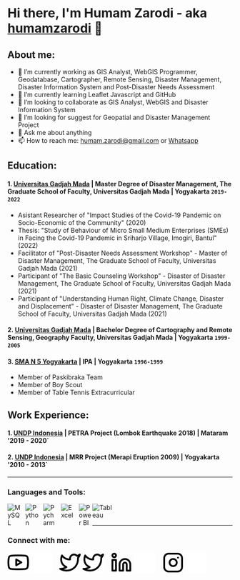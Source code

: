 # Hi there, I'm Humam Zarodi - aka [humamzarodi](https://www.instagram.com/humam.zarodi/) 👋
## About me:
- 🔭 I’m currently working as GIS Analyst, WebGIS Programmer, Geodatabase, Cartographer, Remote Sensing, Disaster Management, Disaster Information System and Post-Disaster
 Needs Assessment
- 🌱 I’m currently learning Leaflet Javascript and GitHub
- 👯 I’m looking to collaborate as GIS Analyst, WebGIS and Disaster Information System
- 🤔 I’m looking for suggest for Geopatial and Disaster Management Project
- 💬 Ask me about anything
- 📫 How to reach me: humam.zarodi@gmail.com or [Whatsapp](https://wa.me/+6281328781680)

## Education:

#### 1. [Universitas Gadjah Mada](https://www.pasca.ugm.ac.id/v3.0/id/) | Master Degree of Disaster Management, The Graduate School of Faculty, Universitas Gadjah Mada | Yogyakarta `2019-2022`
   - Asistant Researcher of "Impact Studies of the Covid-19 Pandemic on Socio-Economic of the Community" (2020)
   - Thesis: "Study of Behaviour of Micro Small Medium Enterprises (SMEs) in Facing the Covid-19 Pandemic in Sriharjo Village, Imogiri, Bantul" (2022)
   - Facilitator of "Post-Disaster Needs Assessment Workshop" - Master of Disaster Management, The Graduate School of Faculty, Universitas Gadjah Mada (2021)
   - Participant of "The Basic Counseling Workshop" - Disaster of Disaster Management, The Graduate School of Faculty, Universitas Gadjah Mada (2021)
   - Participant of "Understanding Human Right, Climate Change, Disaster and Displacement" - Disaster of Disaster Management, The Graduate School of Faculty, Universitas Gadjah Mada (2021)

#### 2. [Universitas Gadjah Mada](https://geo.ugm.ac.id/) | Bachelor Degree of Cartography and Remote Sensing, Geography Faculty, Universitas Gadjah Mada | Yogyakarta `1999-2005`

 #### 3. [SMA N 5 Yogyakarta](http://sman5yk.sch.id/) | IPA | Yogyakarta `1996-1999`
   - Member of Paskibraka Team
   - Member of Boy Scout 
   - Member of Table Tennis Extracurricular

## Work Experience:
#### 1. [UNDP Indonesia](https://www.undp.org/id/indonesia) | PETRA Project (Lombok Earthquake 2018) | Mataram '2019 - 2020`
  
#### 2. [UNDP Indonesia](https://www.undp.org/id/indonesia) | MRR Project (Merapi Eruption 2009) | Yogyakarta '2010 - 2013`

---

### Languages and Tools:

[<img align="left" alt="MySQL" width="30px" src="https://cdn.jsdelivr.net/gh/devicons/devicon/icons/mysql/mysql-original.svg" style="padding-right:10px;" />][webdev]
[<img align="left" alt="Python" width="30px" src="https://upload.wikimedia.org/wikipedia/commons/thumb/c/c3/Python-logo-notext.svg/110px-Python-logo-notext.svg.png?20100317150552" style="padding-right:10px;" />][webdev]
[<img align="left" alt="Pycharm" width="30px" src="https://upload.wikimedia.org/wikipedia/commons/thumb/1/1d/PyCharm_Icon.svg/220px-PyCharm_Icon.svg.png" style="padding-right:10px;" />][webdev]
[<img align="left" alt="Excel" width="30px" src="https://is2-ssl.mzstatic.com/image/thumb/Purple126/v4/a8/fd/5a/a8fd5a84-c6f1-355f-3b9f-6e86598efaa3/XCEL.png/1200x630bb.png" style="padding-right:10px;" />][webdev]
[<img align="left" alt="Power BI" width="30px" src="https://powerbi.microsoft.com/pictures/application-logos/svg/powerbi.svg" style="padding-right:0px;" />][webdev]
[<img align="left" alt="Tableau" width="50px" src="https://logos-world.net/wp-content/uploads/2021/10/Tableau-Symbol.png" style="padding-right:10px;" />][webdev]

<br />
<br />

---
### Connect with me:

[![website](./img/youtube-light.svg)](https://www.youtube.com/channel/UCCBZckxil_BDYtPLER2IRsw#gh-light-mode-only)
[![website](./img/youtube-dark.svg)](https://www.youtube.com/channel/UCCBZckxil_BDYtPLER2IRsw#gh-dark-mode-only)
&nbsp;&nbsp;
[![website](./img/twitter-light.svg)](https://www.facebook.com/didikhz#gh-light-mode-only)
[![website](./img/twitter-light.svg)](https://www.facebook.com/didikhz#gh-dark-mode-only)
&nbsp;&nbsp;
[![website](./img/linkedin-light.svg)](https://id.linkedin.com/in/humamzarodi#gh-light-mode-only)
[![website](./img/linkedin-dark.svg)](https://id.linkedin.com/in/humamzarodi#gh-dark-mode-only)
&nbsp;&nbsp;
[![website](./img/instagram-light.svg)](https://www.instagram.com/humam.zarodi#gh-light-mode-only)
[![website](./img/instagram-dark.svg)](https://www.instagram.com/humam.zarodi#gh-dark-mode-only)



[webdev]: https://github.com/humamzarodi/humamzarodi
